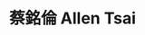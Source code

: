 ---
chinese_name: 蔡銘倫
english_name: Allen Tsai
title: 蔡銘倫 Allen Tsai
id: allentsai
collection: members
type: full-time research assistant
position: Full-time Research Assistant
department: 經濟系畢業
image_path: https://source.unsplash.com/collection/139386/600x600?a=.png
collection: members
photo: ft_ra/allentsai.jpg
blurb: 123
---